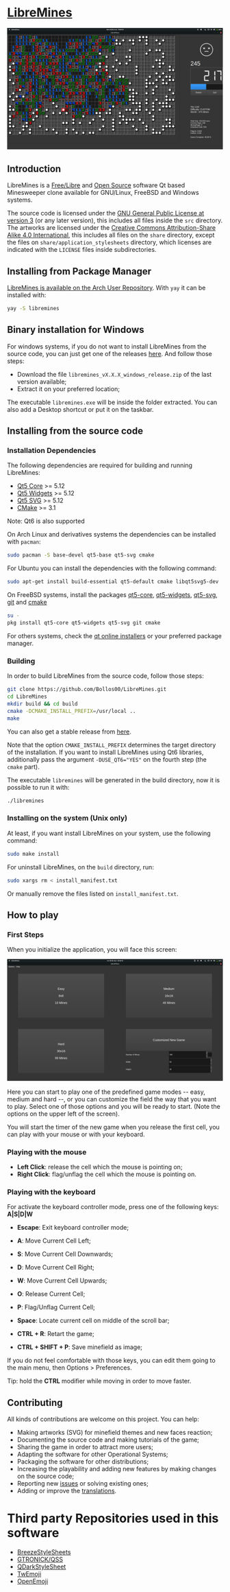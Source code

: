 # [LibreMines](https://github.com/Bollos00/LibreMines)

![](./share/Screenshots/Screenshot2.png)

## Introduction

LibreMines is a [Free/Libre](https://en.wikipedia.org/wiki/Free_software) and [Open Source](https://en.wikipedia.org/wiki/Open-source_software) software Qt based Minesweeper clone available for GNU/Linux, FreeBSD and Windows systems.

The source code is licensed under the [GNU General Public License at version 3](https://www.gnu.org/licenses/gpl-3.0.en.html) (or any later version), this includes all files inside the `src` directory. The artworks are licensed under the [Creative Commons Attribution-Share Alike 4.0 International](https://creativecommons.org/licenses/by-sa/4.0/), this includes all files on the `share` directory, except the files on `share/application_stylesheets` directory, which licenses are indicated with the `LICENSE` files inside subdirectories.

## Installing from Package Manager

[LibreMines is available on the Arch User Repository](https://aur.archlinux.org/packages/libremines/). With `yay` it can be installed with:

```sh
yay -S libremines
```

## Binary installation for Windows

For windows systems, if you do not want to install LibreMines from the source code, you can just get one of the releases [here](https://github.com/Bollos00/LibreMines/releases). And follow those steps:

* Download the file `libremines_vX.X.X_windows_release.zip` of the last version available;
* Extract it on your preferred location;

The executable `libremines.exe` will be inside the folder extracted. You can also add a Desktop shortcut or put it on the taskbar.

## Installing from the source code

### Installation Dependencies

The following dependencies are required for building and running LibreMines:
* [Qt5 Core](https://doc.qt.io/qt-5/qtcore-index.html) >= 5.12
* [Qt5 Widgets](https://doc.qt.io/qt-5/qtwidgets-index.html) >= 5.12
* [Qt5 SVG](https://doc.qt.io/qt-5/qtsvg-index.html) >= 5.12
* [CMake](https://cmake.org/) >= 3.1

Note: Qt6 is also supported

On Arch Linux and derivatives systems the dependencies can be installed with `pacman`:
```sh
sudo pacman -S base-devel qt5-base qt5-svg cmake
```

For Ubuntu you can install the dependencies with the following command:
```sh
sudo apt-get install build-essential qt5-default cmake libqt5svg5-dev
```

On FreeBSD systems, install the packages [qt5-core](https://www.freshports.org/devel/qt5-core), [qt5-widgets](https://www.freshports.org/x11-toolkits/qt5-widgets/), [qt5-svg](https://www.freshports.org/graphics/qt5-svg/), [git](https://www.freshports.org/devel/git/) and [cmake](https://www.freshports.org/devel/cmake/)

```sh
su -
pkg install qt5-core qt5-widgets qt5-svg git cmake
```

For others systems, check the [qt online installers](https://download.qt.io/official_releases/online_installers/) or your preferred package manager.

### Building

In order to build LibreMines from the source code, follow those steps:
```sh
git clone https://github.com/Bollos00/LibreMines.git
cd LibreMines
mkdir build && cd build
cmake -DCMAKE_INSTALL_PREFIX=/usr/local ..
make
```

You can also get a stable release from [here](https://github.com/Bollos00/LibreMines/releases).

Note that the option `CMAKE_INSTALL_PREFIX` determines the target directory of the installation. If you want to install LibreMines using Qt6 libraries, additionally pass the argument `-DUSE_QT6="YES"` on the fourth step (the `cmake` part).

The executable `libremines` will be generated in the build directory, now it is possible to run it with:
```sh
./libremines
```

### Installing on the system (Unix only)

At least, if you want install LibreMines on your system, use the following command:
```sh
sudo make install
```

For uninstall LibreMines, on the `build` directory, run:
```sh
sudo xargs rm < install_manifest.txt
```

Or manually remove the files listed on `install_manifest.txt`.


## How to play

### First Steps

When you initialize the application, you will face this screen:

![](./share/Screenshots/Screenshot0.png)


Here you can start to play one of the predefined game modes -- easy, medium and hard --, or you can customize the field the way that you want to play. Select one of those options and you will be ready to start. (Note the options on the upper left of the screen).

You will start the timer of the new game when you release the first cell, you can play with your mouse or with your keyboard.

### Playing with the mouse

* **Left Click**: release the cell which the mouse is pointing on;
* **Right Click**: flag/unflag the cell which the mouse is pointing on.

### Playing with the keyboard

For activate the keyboard controller mode, press one of the following keys: **A|S|D|W**

* **Escape**: Exit keyboard controller mode;

* **A**: Move Current Cell Left;

* **S**: Move Current Cell Downwards;

* **D**: Move Current Cell Right;

* **W**: Move Current Cell Upwards;

* **O**: Release Current Cell;

* **P**: Flag/Unflag Current Cell;

* **Space**: Locate current cell on middle of the scroll bar;

* **CTRL + R**: Retart the game;

* **CTRL + SHIFT + P**: Save minefield as image;

If you do not feel comfortable with those keys, you can edit them going to the main menu, then Options > Preferences.

Tip: hold the **CTRL** modifier while moving in order to move faster.


## Contributing

All kinds of contributions are welcome on this project. You can help:

* Making artworks (SVG) for minefield themes and new faces reaction;
* Documenting the source code and making tutorials of the game;
* Sharing the game in order to attract more users;
* Adapting the software for other Operational Systems;
* Packaging the software for other distributions;
* Increasing the playability and adding new features by making changes on the source code;
* Reporting new [issues](https://github.com/Bollos00/LibreMines/issues) or solving existing ones;
* Adding or improve the [translations](https://github.com/Bollos00/LibreMines/blob/master/etc/translations/README.md).

# Third party Repositories used in this software
* [BreezeStyleSheets](https://github.com/Alexhuszagh/BreezeStyleSheets)
* [GTRONICK/QSS](https://github.com/GTRONICK/QSS)
* [QDarkStyleSheet](https://github.com/ColinDuquesnoy/QDarkStyleSheet)
* [TwEmoji](https://github.com/twitter/twemoji)
* [OpenEmoji](https://github.com/hfg-gmuend/openmoji)

